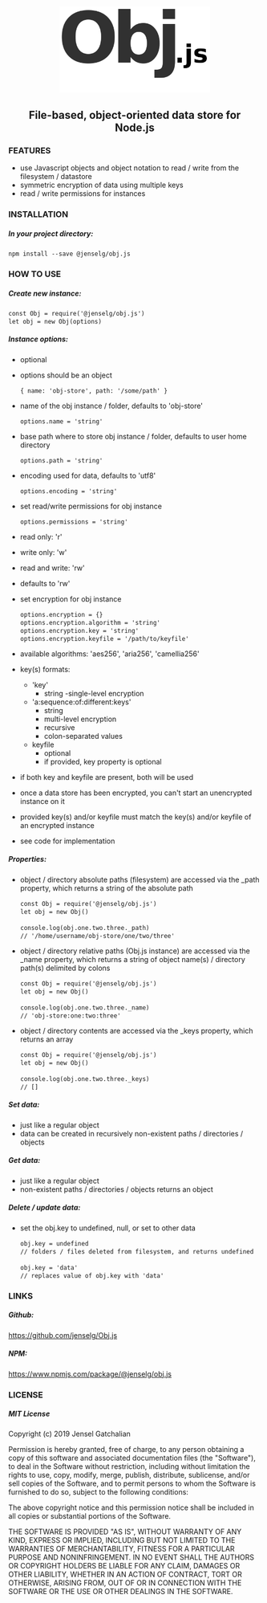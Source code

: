 <p align="center">
  <img src="https://github.com/jenselg/Obj.js/raw/master/misc/obj.js-logo.png" alt="Obj.js-logo" width="300" />
</p>

<h2 align="center">File-based, object-oriented data store for Node.js</h2>

### FEATURES

- use Javascript objects and object notation to read / write from the filesystem / datastore
- symmetric encryption of data using multiple keys
- read / write permissions for instances


### INSTALLATION

##### In your project directory:

    npm install --save @jenselg/obj.js


### HOW TO USE

##### Create new instance:

    const Obj = require('@jenselg/obj.js')
    let obj = new Obj(options)


##### Instance options:

- optional
- options should be an object

      { name: 'obj-store', path: '/some/path' }

- name of the obj instance / folder, defaults to 'obj-store'

      options.name = 'string'

- base path where to store obj instance / folder, defaults to user home directory

      options.path = 'string'

- encoding used for data, defaults to 'utf8'

      options.encoding = 'string'

- set read/write permissions for obj instance

      options.permissions = 'string'

 - read only: 'r'
 - write only: 'w'
 - read and write: 'rw'
 - defaults to 'rw'


- set encryption for obj instance

      options.encryption = {}
      options.encryption.algorithm = 'string'
      options.encryption.key = 'string'
      options.encryption.keyfile = '/path/to/keyfile'

 - available algorithms: 'aes256', 'aria256', 'camellia256'
 - key(s) formats:
   - 'key'
     - string
     -single-level encryption
   - 'a:sequence:of:different:keys'
     - string
     - multi-level encryption
     - recursive
     - colon-separated values
   - keyfile
     - optional
     - if provided, key property is optional
 - if both key and keyfile are present, both will be used
 - once a data store has been encrypted, you can't start an unencrypted instance on it
 - provided key(s) and/or keyfile must match the key(s) and/or keyfile of an encrypted instance
 - see code for implementation


##### Properties:

- object / directory absolute paths (filesystem) are accessed via the _path property, which returns a string of the absolute path

      const Obj = require('@jenselg/obj.js')
      let obj = new Obj()

      console.log(obj.one.two.three._path)
      // '/home/username/obj-store/one/two/three'

- object / directory relative paths (Obj.js instance) are accessed via the _name property, which returns a string of object name(s) / directory path(s) delimited by colons

      const Obj = require('@jenselg/obj.js')
      let obj = new Obj()

      console.log(obj.one.two.three._name)
      // 'obj-store:one:two:three'

- object / directory contents are accessed via the _keys property, which returns an array

      const Obj = require('@jenselg/obj.js')
      let obj = new Obj()

      console.log(obj.one.two.three._keys)
      // []


##### Set data:

- just like a regular object
- data can be created in recursively non-existent paths / directories / objects


##### Get data:

- just like a regular object
- non-existent paths / directories / objects returns an object


##### Delete / update data:

- set the obj.key to undefined, null, or set to other data

      obj.key = undefined
      // folders / files deleted from filesystem, and returns undefined

      obj.key = 'data'
      // replaces value of obj.key with 'data'


### LINKS

##### Github:
https://github.com/jenselg/Obj.js

##### NPM:
https://www.npmjs.com/package/@jenselg/obj.js


### LICENSE

##### MIT License

Copyright (c) 2019 Jensel Gatchalian

Permission is hereby granted, free of charge, to any person obtaining a copy
of this software and associated documentation files (the "Software"), to deal
in the Software without restriction, including without limitation the rights
to use, copy, modify, merge, publish, distribute, sublicense, and/or sell
copies of the Software, and to permit persons to whom the Software is
furnished to do so, subject to the following conditions:

The above copyright notice and this permission notice shall be included in all
copies or substantial portions of the Software.

THE SOFTWARE IS PROVIDED "AS IS", WITHOUT WARRANTY OF ANY KIND, EXPRESS OR
IMPLIED, INCLUDING BUT NOT LIMITED TO THE WARRANTIES OF MERCHANTABILITY,
FITNESS FOR A PARTICULAR PURPOSE AND NONINFRINGEMENT. IN NO EVENT SHALL THE
AUTHORS OR COPYRIGHT HOLDERS BE LIABLE FOR ANY CLAIM, DAMAGES OR OTHER
LIABILITY, WHETHER IN AN ACTION OF CONTRACT, TORT OR OTHERWISE, ARISING FROM,
OUT OF OR IN CONNECTION WITH THE SOFTWARE OR THE USE OR OTHER DEALINGS IN THE
SOFTWARE.
